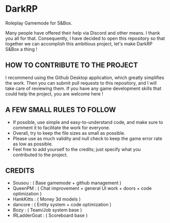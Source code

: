 # DarkRP 

Roleplay Gamemode for S&Box.

Many people have offered their help via Discord and other means. I thank you all for that. Consequently, I have decided to open this repository so that together we can accomplish this ambitious project, let's make DarkRP S&Box a thing !

## HOW TO CONTRIBUTE TO THE PROJECT 

I recommend using the Github Desktop application, which greatly simplifies the work. Then you can submit pull requests to this repository, and I will take care of reviewing them. If you have any game development skills that could help the project, you are welcome here !

## A FEW SMALL RULES TO FOLLOW

- If possible, use simple and easy-to-understand code, and make sure to comment it to facilitate the work for everyone.
- Overall, try to keep the file sizes as small as possible.
- Please use as much validity and null check to keep the game error rate as low as possible.
- Feel free to add yourself to the credits; just specify what you contributed to the project.

## CREDITS 

- Sousou : ( Base gamemode + github management )
- QueenPM : ( Chat improvement + general UI work + doors + code optimization )
- HankKitts : ( Money 3d models )
- dancore : ( Entity system + code optimization )
- Bozy : ( Team/Job system base )
- IRLadderGoat : ( Scoreboard base )
